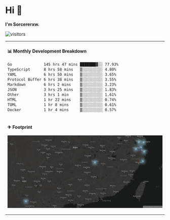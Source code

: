# Hi 👋

**I'm Sorcererxw.**

![visitors](https://visitor-badge.glitch.me/badge?page_id=sorcererxw.sorcererx)

<table width="800px">
<tr>
<td valign="top" width="50%">

#### 📊 Monthly Development Breakdown

<!--START_SECTION:waka-->
```text
Go              145 hrs 47 mins ███████▓░░ 77.93%
TypeScript      8 hrs 58 mins   ▒░░░░░░░░░ 4.80%
YAML            6 hrs 50 mins   ▒░░░░░░░░░ 3.65%
Protocol Buffer 6 hrs 38 mins   ▒░░░░░░░░░ 3.55%
Markdown        6 hrs 2 mins    ▒░░░░░░░░░ 3.23%
JSON            3 hrs 25 mins   ▒░░░░░░░░░ 1.83%
Other           3 hrs 1 min     ▒░░░░░░░░░ 1.61%
HTML            1 hr 22 mins    ▒░░░░░░░░░ 0.74%
TOML            1 hr 8 mins     ▒░░░░░░░░░ 0.61%
Docker          1 hr 4 mins     ▒░░░░░░░░░ 0.57%
```
<!--END_SECTION:waka-->

</tr>
<tr>
<td colspan="2">

#### ✈ Footprint

![footprint](./footprint.png)

</td>
</tr>
</table>


